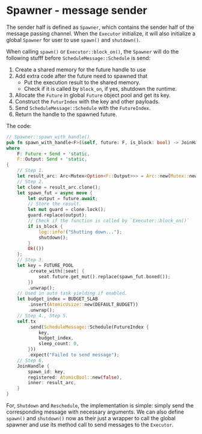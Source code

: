# Spawner - message sender
The sender half is defined as `Spawner`, which contains the sender half of the message passing channel.
When the `Executor` initialize, it will also initialize a global `Spawner` for user to use `spawn()` and `shutdown()`.

When calling `spawn()` or `Executor::block_on()`, the `Spawner` will do the following stufff before
`ScheduleMessage::Schedule` is send:
1. Create a shared memory for the future handle to use
2. Add extra code after the future need to spawned that
    - Put the execution result to the shared memory.
    - Check if it is called by `block_on`, if yes, shutdown the runtime.
3. Allocate the `Future` in global `Future` object pool and get its key.
4. Construct the `FuturIndex` with the key and other payloads.
5. Send `ScheduleMessage::Schedule` with the `FutureIndex`.
6. Return the handle to the spawned future.

The code:
```rust
// Spawner::spawn_with_handle()
pub fn spawn_with_handle<F>(&self, future: F, is_block: bool) -> JoinHandle<F::Output>
where
    F: Future + Send + 'static,
    F::Output: Send + 'static,
{
    // Step 1.
    let result_arc: Arc<Mutex<Option<F::Output>>> = Arc::new(Mutex::new(None));
    // Step 2.
    let clone = result_arc.clone();
    let spawn_fut = async move {
        let output = future.await;
        // Store the result.
        let mut guard = clone.lock();
        guard.replace(output);
        // Check if the function is called by `Executor::block_on()`
        if is_block {
            log::info!("Shutting down...");
            shutdown();
        }
        Ok(())
    };
    // Step 3.
    let key = FUTURE_POOL
        .create_with(|seat| {
            seat.future.get_mut().replace(spawn_fut.boxed());
        })
        .unwrap();
    // Used in auto task yielding if enabled.
    let budget_index = BUDGET_SLAB
        .insert(AtomicUsize::new(DEFAULT_BUDGET))
        .unwrap();
    // Step 4., Step 5.
    self.tx
        .send(ScheduleMessage::Schedule(FutureIndex {
            key,
            budget_index,
            sleep_count: 0,
        }))
        .expect("Failed to send message");
    // Step 6.
    JoinHandle {
        spawn_id: key,
        registered: AtomicBool::new(false),
        inner: result_arc,
    }
}
```

For, `Shutdown` and `Reschedule`, the implementation is simple: simply send the corresponding message with necessary arguments.
We can also define `spawn()` and `shutdown()` now as their just a wrapper to call the global spawner and use its method call
to send messages to the `Executor`.
